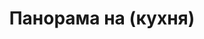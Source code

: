 ---
layout: panorama
parent: '/projects/private/treasure-island'
image: 'http://hub.acherno.com/svn/ostrovat-na-sakrovishtata/Site/Panorami/KEA_Mila_HD_Kuhnya_FINAL_Panorama.jpg'
title: 'Панорама на (кухня)'
sitemap: false
---